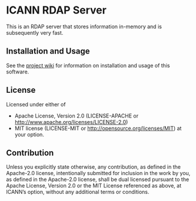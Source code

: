 ICANN RDAP Server
=================

This is an RDAP server that stores information in-memory and is
subsequently very fast.

Installation and Usage
----------------------

See the [project wiki](https://github.com/icann/icann-rdap/wiki) for information on installation
and usage of this software.

License
-------

Licensed under either of
* Apache License, Version 2.0 (LICENSE-APACHE or http://www.apache.org/licenses/LICENSE-2.0)
* MIT license (LICENSE-MIT or http://opensource.org/licenses/MIT) at your option.

Contribution
------------

Unless you explicitly state otherwise, any contribution, as defined in the Apache-2.0 license, 
intentionally submitted for inclusion in the work by you, as defined in the Apache-2.0 license, 
shall be dual licensed pursuant to the Apache License, Version 2.0 or the MIT License referenced 
as above, at ICANN’s option, without any additional terms or conditions.
